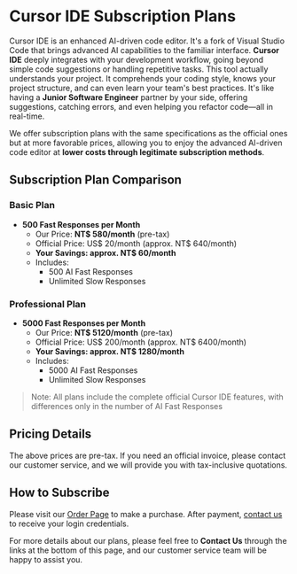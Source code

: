 # Cursor IDE Subscription Plans

Cursor IDE is an enhanced AI-driven code editor. It's a fork of Visual Studio Code that brings advanced AI capabilities to the familiar interface. **Cursor IDE** deeply integrates with your development workflow, going beyond simple code suggestions or handling repetitive tasks. This tool actually understands your project. It comprehends your coding style, knows your project structure, and can even learn your team's best practices. It's like having a **Junior Software Engineer** partner by your side, offering suggestions, catching errors, and even helping you refactor code—all in real-time.

We offer subscription plans with the same specifications as the official ones but at more favorable prices, allowing you to enjoy the advanced AI-driven code editor at **lower costs through legitimate subscription methods**.

## Subscription Plan Comparison

### Basic Plan
- **500 Fast Responses per Month**
  - Our Price: **NT$ 580/month** (pre-tax)
  - Official Price: US$ 20/month (approx. NT$ 640/month)
  - **Your Savings: approx. NT$ 60/month**
  - Includes:
    - 500 AI Fast Responses
    - Unlimited Slow Responses
    
### Professional Plan
- **5000 Fast Responses per Month**
  - Our Price: **NT$ 5120/month** (pre-tax)
  - Official Price: US$ 200/month (approx. NT$ 6400/month)
  - **Your Savings: approx. NT$ 1280/month**
  - Includes:
    - 5000 AI Fast Responses
    - Unlimited Slow Responses

> Note: All plans include the complete official Cursor IDE features, with differences only in the number of AI Fast Responses

## Pricing Details
The above prices are pre-tax. If you need an official invoice, please contact our customer service, and we will provide you with tax-inclusive quotations.

## How to Subscribe
Please visit our [Order Page](https://payment.stima.tech) to make a purchase. After payment, [contact us](mailto:support@stima.tech) to receive your login credentials.

For more details about our plans, please feel free to **Contact Us** through the links at the bottom of this page, and our customer service team will be happy to assist you. 